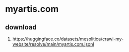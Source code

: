 # myartis.com

## download

1. https://huggingface.co/datasets/mesolitica/crawl-my-website/resolve/main/myartis.com.jsonl